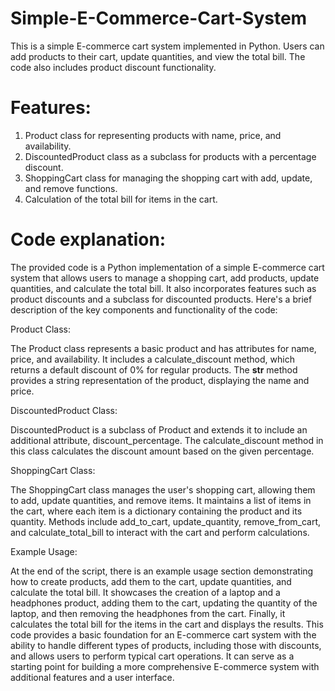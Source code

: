 # Simple-E-Commerce-Cart-System
This is a simple E-commerce cart system implemented in Python. Users can add products to their cart, update quantities, and view the total bill. The code also includes product discount functionality.

# Features:
1. Product class for representing products with name, price, and availability.
2. DiscountedProduct class as a subclass for products with a percentage discount.
3. ShoppingCart class for managing the shopping cart with add, update, and remove functions.
4. Calculation of the total bill for items in the cart.

# Code explanation:

The provided code is a Python implementation of a simple E-commerce cart system that allows users to manage a shopping cart, add products, update quantities, and calculate the total bill. It also incorporates features such as product discounts and a subclass for discounted products. Here's a brief description of the key components and functionality of the code:

Product Class:

The Product class represents a basic product and has attributes for name, price, and availability.
It includes a calculate_discount method, which returns a default discount of 0% for regular products.
The __str__ method provides a string representation of the product, displaying the name and price.

DiscountedProduct Class:

DiscountedProduct is a subclass of Product and extends it to include an additional attribute, discount_percentage.
The calculate_discount method in this class calculates the discount amount based on the given percentage.

ShoppingCart Class:

The ShoppingCart class manages the user's shopping cart, allowing them to add, update quantities, and remove items.
It maintains a list of items in the cart, where each item is a dictionary containing the product and its quantity.
Methods include add_to_cart, update_quantity, remove_from_cart, and calculate_total_bill to interact with the cart and perform calculations.

Example Usage:

At the end of the script, there is an example usage section demonstrating how to create products, add them to the cart, update quantities, and calculate the total bill.
It showcases the creation of a laptop and a headphones product, adding them to the cart, updating the quantity of the laptop, and then removing the headphones from the cart.
Finally, it calculates the total bill for the items in the cart and displays the results.
This code provides a basic foundation for an E-commerce cart system with the ability to handle different types of products, including those with discounts, and allows users to perform typical cart operations. It can serve as a starting point for building a more comprehensive E-commerce system with additional features and a user interface.
